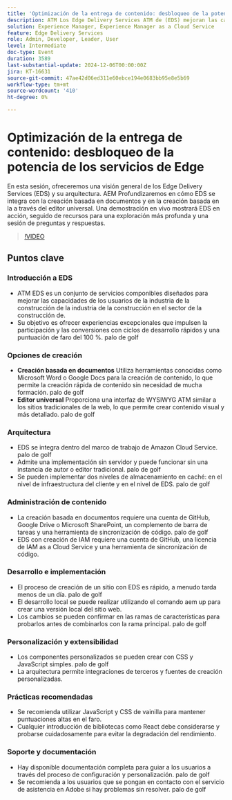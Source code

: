 ```yaml
---
title: 'Optimización de la entrega de contenido: desbloqueo de la potencia de los servicios de Edge'
description: ATM Los Edge Delivery Services ATM de (EDS) mejoran las capacidades de los usuarios con servicios composibles, ciclos de desarrollo rápidos y puntuaciones altas en Lightthouse, compatibilidad con la creación basada en documentos y WYSIWYG, arquitectura sin servidor, creación rápida de sitios y amplias opciones de personalización.
solution: Experience Manager, Experience Manager as a Cloud Service
feature: Edge Delivery Services
role: Admin, Developer, Leader, User
level: Intermediate
doc-type: Event
duration: 3589
last-substantial-update: 2024-12-06T00:00:00Z
jira: KT-16631
source-git-commit: 47ae42d06ed311e60ebce194e0683bb95e8e5b69
workflow-type: tm+mt
source-wordcount: '410'
ht-degree: 0%

---
```



# Optimización de la entrega de contenido: desbloqueo de la potencia de los servicios de Edge

En esta sesión, ofreceremos una visión general de los Edge Delivery Services (EDS) y su arquitectura. AEM Profundizaremos en cómo EDS se integra con la creación basada en documentos y en la creación basada en la a través del editor universal. Una demostración en vivo mostrará EDS en acción, seguido de recursos para una exploración más profunda y una sesión de preguntas y respuestas.

>[!VIDEO](https://video.tv.adobe.com/v/3440938/?learn=on&enablevpops)

## Puntos clave

### Introducción a EDS

* ATM EDS es un conjunto de servicios componibles diseñados para mejorar las capacidades de los usuarios de la industria de la construcción de la industria de la construcción en el sector de la construcción de.
* Su objetivo es ofrecer experiencias excepcionales que impulsen la participación y las conversiones con ciclos de desarrollo rápidos y una puntuación de faro del 100 %. palo de golf

### Opciones de creación

* **Creación basada en documentos** Utiliza herramientas conocidas como Microsoft Word o Google Docs para la creación de contenido, lo que permite la creación rápida de contenido sin necesidad de mucha formación. palo de golf
* **Editor universal** Proporciona una interfaz de WYSIWYG ATM similar a los sitios tradicionales de la web, lo que permite crear contenido visual y más detallado. palo de golf

### Arquitectura

* EDS se integra dentro del marco de trabajo de Amazon Cloud Service. palo de golf
* Admite una implementación sin servidor y puede funcionar sin una instancia de autor o editor tradicional. palo de golf
* Se pueden implementar dos niveles de almacenamiento en caché: en el nivel de infraestructura del cliente y en el nivel de EDS. palo de golf

### Administración de contenido

* La creación basada en documentos requiere una cuenta de GitHub, Google Drive o Microsoft SharePoint, un complemento de barra de tareas y una herramienta de sincronización de código. palo de golf
* EDS con creación de IAM requiere una cuenta de GitHub, una licencia de IAM as a Cloud Service y una herramienta de sincronización de código.

### Desarrollo e implementación

* El proceso de creación de un sitio con EDS es rápido, a menudo tarda menos de un día. palo de golf
* El desarrollo local se puede realizar utilizando el comando aem up para crear una versión local del sitio web.
* Los cambios se pueden confirmar en las ramas de características para probarlos antes de combinarlos con la rama principal. palo de golf

### Personalización y extensibilidad

* Los componentes personalizados se pueden crear con CSS y JavaScript simples. palo de golf
* La arquitectura permite integraciones de terceros y fuentes de creación personalizadas.

### Prácticas recomendadas

* Se recomienda utilizar JavaScript y CSS de vainilla para mantener puntuaciones altas en el faro.
* Cualquier introducción de bibliotecas como React debe considerarse y probarse cuidadosamente para evitar la degradación del rendimiento.

### Soporte y documentación

* Hay disponible documentación completa para guiar a los usuarios a través del proceso de configuración y personalización. palo de golf
* Se recomienda a los usuarios que se pongan en contacto con el servicio de asistencia en Adobe si hay problemas sin resolver. palo de golf